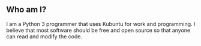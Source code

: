 ## Who am I?

I am a Python 3 programmer that uses Kubuntu for work and programming. I believe that most software should be free and open source so that anyone can read and modify the code.
